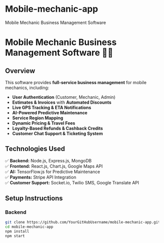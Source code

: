 # Mobile-mechanic-app
 Mobile Mechanic Business Management Software

# Mobile Mechanic Business Management Software 🚗💼

## Overview
This software provides **full-service business management** for mobile mechanics, including:
- **User Authentication** (Customer, Mechanic, Admin)
- **Estimates & Invoices** with **Automated Discounts**
- **Live GPS Tracking & ETA Notifications**
- **AI-Powered Predictive Maintenance**
- **Service Region Mapping**
- **Dynamic Pricing & Travel Fees**
- **Loyalty-Based Refunds & Cashback Credits**
- **Customer Chat Support & Ticketing System**

## Technologies Used
✅ **Backend:** Node.js, Express.js, MongoDB  
✅ **Frontend:** React.js, Chart.js, Google Maps API  
✅ **AI:** TensorFlow.js for Predictive Maintenance  
✅ **Payments:** Stripe API Integration  
✅ **Customer Support:** Socket.io, Twilio SMS, Google Translate API  

## Setup Instructions
### **Backend**
```bash
git clone https://github.com/YourGitHubUsername/mobile-mechanic-app.git
cd mobile-mechanic-app
npm install
npm start
